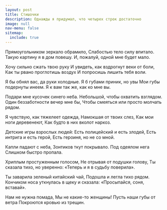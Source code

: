 ```yaml
---
layout: post
title: Стишочки
description: Однажды я придумал, что четырех строк достаточно
image: null
nav-menu: false
sitemap:
  include: true
---
```


Прямоугольником зеркало обрамило,
Слабостью тело силу впитало.
Такую картину я в дом повешу.
И, пожалуй, одной мне будет мало.


Хочу сильно сжать твою руку
И увидеть, как вздрогнут веки от боли,
Как ты рвано проглотишь воздух
И попросишь лишить тебя воли.


Я бы обнял вас, да руки холодные.
Я б губами приник, но увы
Мои губы подернуты инеем.
Я к вам так же, как ко мне вы.


Подари мне кусочек синего неба.
Небольшой, чтобы охватить взглядом.
Один беззаботности вечер мне бы,
Чтобы смеяться или просто молчать рядом.


Я чувствую, как тяжелеет одежда,
Намокшая от твоих слез,
Как мои ноги деревенеют,
Как будто в них вколот наркоз.


Детские игры взрослых людей:
Есть полицейский и есть злодей,
Есть интрига и есть герой,
Есть героиня, но не со мной.


Капли падают с неба,
Зонтиков ткут покрывало.
Под одеялом нега
Слишком быстро пропала.


Хриплым простуженным голосом,
Не отрывая от подушки голову,
Ты сказала тихо, но уверенно:
«Теперь и я в судьбу поверила».


Ты заварила зеленый китайский чай,
Подошла и легла тихо рядом.
Кончиком носа уткнулась в щеку и сказала:
«Просыпайся, соня, вставай».


Нам не нужна помада,
Мы не какие-то женщины!
Пусть наши губы от ветра
Покроются кровью из трещин.
